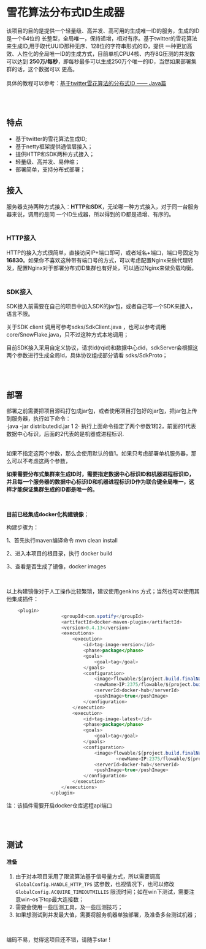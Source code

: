 # 雪花算法分布式ID生成器
该项目的目的是提供一个轻量级、高并发、高可用的生成唯一ID的服务，生成的ID是一个64位的
长整型，全局唯一，保持递增，相对有序。基于twitter的雪花算法来生成ID,用于取代UUID那种无序、128位的字符串形式的ID，提供
一种更加高效、人性化的全局唯一ID的生成方式，目前单机CPU4核、内存8G压测的并发数可以达到
**250万/每秒**，即每秒最多可以生成250万个唯一的ID，当然如果部署集群的话，这个数据可以
更高。
<br><br>
具体的教程可以参考：[基于twitter雪花算法的分布式ID —— Java篇](./SnowFlake-Java.md)

<br><br>

## 特点
* 基于twitter的雪花算法生成ID;
* 基于netty框架提供通信层接入；
* 提供HTTP和SDK两种方式接入；
* 轻量级、高并发、易伸缩；
* 部署简单，支持分布式部署；
  <br>

## 接入
服务器支持两种方式接入：**HTTP**和**SDK**，无论哪一种方式接入，对于同一台服务器来说，调用的是同
一个ID生成器，所以得到的ID都是递增、有序的。
<br><br>

### HTTP接入
HTTP的接入方式很简单，直接访问IP+端口即可，或者域名+端口，端口号固定为**16830**。如果你不喜欢这种带有端口号的方式，可以考虑配置Nginx来做代理转发，配置Nginx对于部署分布式ID集群也有好处，可以通过Nginx来做负载均衡。
<br><br>

### SDK接入
SDK接入前需要在自己的项目中加入SDK的jar包，或者自己写一个SDK来接入，语言不限。

关于SDK client 调用可参考sdks/SdkClient.java ，也可以参考调用core/SnowFlake.java，只不过这种方式本地调用；

目前SDK接入采用自定义协议，请求id(rqid)和数据中心did，sdkServer会根据这两个参数进行生成全局Id，具体协议组成部分请看 sdks/SdkProto；

<br><br>

## 部署
部署之前需要把项目源码打包成jar包，或者使用项目打包好的jar包，把jar包上传到服务器，执行如下命令：
<br>
·java -jar distributedid.jar 1 2·
执行上面命令指定了两个参数1和2，前面的1代表数据中心标识，后面的2代表的是机器或进程标识.
<br><br>

如果不指定这两个参数，那么会使用默认的值1。如果只考虑部署单机服务器，那么可以不考虑这两个参数，

**如果需要分布式集群来生成ID时，需要指定数据中心标识ID和机器进程标识ID，并且每一个服务器的数据中心标识ID和机器进程标识ID作为联合键全局唯一，这样才能保证集群生成的ID都是唯一的。**

<br>

**目前已经集成docker化构建镜像**；

构建步骤为：

1、首先执行maven编译命令 mvn clean install

2、进入本项目的根目录，执行 docker build 

3、查看是否生成了镜像，docker images

<br>

以上构建镜像对于人工操作比较繁琐，建议使用genkins 方式；当然也可以使用其他集成插件：

```java
	<plugin>
					<groupId>com.spotify</groupId>
                    <artifactId>docker-maven-plugin</artifactId>
                    <version>0.4.13</version>
                    <executions>
                        <execution>
                            <id>tag-image-version</id>
                            <phase>package</phase>
                            <goals>
                                <goal>tag</goal>
                            </goals>
                            <configuration>
                                <image>flowable/${project.build.finalName}</image>
                                <newName>IP:2375/flowable/${project.build.finalName}:${project.version}</newName>
                                <serverId>docker-hub</serverId>
                                <pushImage>true</pushImage>
                            </configuration>
                        </execution>
                        <execution>
                            <id>tag-image-latest</id>
                            <phase>package</phase>
                            <goals>
                                <goal>tag</goal>
                            </goals>
                            <configuration>
                                <image>flowable/${project.build.finalName}</image>
                                		<newName>IP:2375/flowable/${project.build.finalName}:latest</newName>
                                <serverId>docker-hub</serverId>
                                <pushImage>true</pushImage>
                            </configuration>
                        </execution>
                    </executions>
                </plugin>
```
注：该插件需要开启docker仓库远程api端口

<br>
<br>



## 测试

#### 准备

1. 由于对本项目采用了限流算法基于信号量方式，所以需要调高`GlobalConfig.HANDLE_HTTP_TPS` 这参数，也视情况下，也可以修改 `GlobalConfig.ACQUIRE_TIMEOUTMILLIS` 限流时间；如在win下测试，需要注意win-os下tcp最大连接数；
2. 需要会使用一些压测工具，及一些压测技巧；
3. 如果想测试到并发最大值，需要将服务机器单独部署，及准备多台测试机器；

<br>

编码不易，觉得这项目还不错，请随手star !

